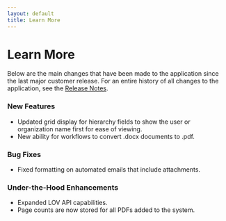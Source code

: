 ```yaml
---
layout: default
title: Learn More
---
```

# Learn More
Below are the  main changes that have been made to the application since the last major customer release.  For an entire history of all changes to the application, see the [Release Notes](/release-notes/).
### New Features
- Updated grid display for hierarchy fields to show the user or organization name first for ease of viewing.
- New ability for workflows to convert .docx documents to .pdf.
### Bug Fixes
- Fixed formatting on automated emails that include attachments.
### Under-the-Hood Enhancements
- Expanded LOV API capabilities.
- Page counts are now stored for all PDFs added to the system.